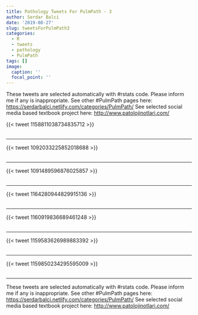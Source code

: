 ```yaml
---
title: Pathology Tweets For PulmPath - 3
author: Serdar Balci
date: '2019-08-27'
slug: tweetsForPulmPath3
categories:
  - R
  - tweets
  - pathology
  - PulmPath
tags: []
image:
  caption: ''
  focal_point: ''
---
```



These tweets are selected automatically with #rstats code. Please inform me if any is inappropriate.
See other #PulmPath pages here: https://serdarbalci.netlify.com/categories/PulmPath/ 
See selected social media based textbook project here: http://www.patolojinotlari.com/

{{< tweet 1158811038734835712 >}}
<br>
<br>
<hr>
{{< tweet 1092033225852018688 >}}
<br>
<br>
<hr>
{{< tweet 1091489596876025857 >}}
<br>
<br>
<hr>
{{< tweet 1164280944829915136 >}}
<br>
<br>
<hr>
{{< tweet 1160919836689461248 >}}
<br>
<br>
<hr>
{{< tweet 1159583626989883392 >}}
<br>
<br>
<hr>
{{< tweet 1159850234295595009 >}}
<br>
<br>
<hr>


These tweets are selected automatically with #rstats code. Please inform me if any is inappropriate.
See other #PulmPath pages here: https://serdarbalci.netlify.com/categories/PulmPath/ 
See selected social media based textbook project here: http://www.patolojinotlari.com/
